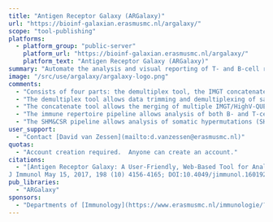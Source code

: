 ```yaml
---
title: "Antigen Receptor Galaxy (ARGalaxy)"
url: "https://bioinf-galaxian.erasmusmc.nl/argalaxy/"
scope: "tool-publishing"
platforms: 
  - platform_group: "public-server"
    platform_url: "https://bioinf-galaxian.erasmusmc.nl/argalaxy/"
    platform_text: "Antigen Receptor Galaxy (ARGalaxy)"
summary: "Automate the analysis and visual reporting of T- and B-cell receptor repertoire sequencing data. "
image: "/src/use/argalaxy/argalaxy-logo.png"
comments:
  - "Consists of four parts: the demultiplex tool, the IMGT concatenate tool, the immune repertoire pipeline and the SHM&CSR pipeline. Together they allow the analysis of all different aspects of the immune repertoire. All pipelines can be run independently or combined, dependent on the available data and the question of interest"
  - "The demultiplex tool allows data trimming and demultiplexing of samples"
  - "The concatenate tool allows the merging of multiple IMGT/HighV-QUEST output files into a single file."
  - "The immune repertoire pipeline allows analysis of both B- and T-cell receptor rearrangements and was developed to visualize V(D)J gene usage, CDR3 characteristics (length and amino acid usage), junction characteristics and calculate the diversity of the immune repertoire."
  - "The SHM&CSR pipeline allows analysis of somatic hypermutations (SHM) and/or class switch recombination (CSR) in B-cell receptor rearrangements. It analyzes the frequency and patterns of SHM, antigen selection (including BASELINe), clonality (Change-O) and CSR."
user_support: 
  - "Contact [David van Zessen](mailto:d.vanzessen@erasmusmc.nl)"
quotas: 
  - "Account creation required.  Anyone can create an account."
citations:
  - "[Antigen Receptor Galaxy: A User-Friendly, Web-Based Tool for Analysis and Visualization of T and B Cell Receptor Repertoire Data](https://doi.org/10.4049/jimmunol.1601921), Hanna IJspeert, Pauline A. van Schouwenburg, David van Zessen, Ingrid Pico-Knijnenburg, Andrew P. Stubbs and Mirjam van der Burg
J Immunol May 15, 2017, 198 (10) 4156-4165; DOI:10.4049/jimmunol.1601921"
pub_libraries:
  - "ARGalaxy"
sponsors: 
  - "Departments of [Immunology](https://www.erasmusmc.nl/immunologie/?lang=en) and [Bioinformatics](https://www.erasmusmc.nl/bioinformatica/?lang=en) at [Erasmus MC](https://www.erasmusmc.nl/)."
---
```


